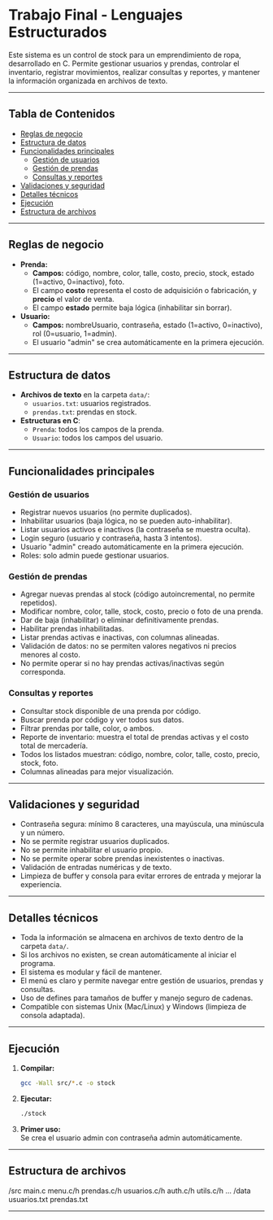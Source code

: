 # Trabajo Final - Lenguajes Estructurados

Este sistema es un control de stock para un emprendimiento de ropa, desarrollado en C. Permite gestionar usuarios y prendas, controlar el inventario, registrar movimientos, realizar consultas y reportes, y mantener la información organizada en archivos de texto.

---

## Tabla de Contenidos

- [Reglas de negocio](#reglas-de-negocio)
- [Estructura de datos](#estructura-de-datos)
- [Funcionalidades principales](#funcionalidades-principales)
  - [Gestión de usuarios](#gestión-de-usuarios)
  - [Gestión de prendas](#gestión-de-prendas)
  - [Consultas y reportes](#consultas-y-reportes)
- [Validaciones y seguridad](#validaciones-y-seguridad)
- [Detalles técnicos](#detalles-técnicos)
- [Ejecución](#ejecución)
- [Estructura de archivos](#estructura-de-archivos)

---

## Reglas de negocio

- **Prenda:**  
  - **Campos:** código, nombre, color, talle, costo, precio, stock, estado (1=activo, 0=inactivo), foto.
  - El campo **costo** representa el costo de adquisición o fabricación, y **precio** el valor de venta.
  - El campo **estado** permite baja lógica (inhabilitar sin borrar).
- **Usuario:**  
  - **Campos:** nombreUsuario, contraseña, estado (1=activo, 0=inactivo), rol (0=usuario, 1=admin).
  - El usuario "admin" se crea automáticamente en la primera ejecución.

---

## Estructura de datos

- **Archivos de texto** en la carpeta `data/`:
  - `usuarios.txt`: usuarios registrados.
  - `prendas.txt`: prendas en stock.
- **Estructuras en C**:
  - `Prenda`: todos los campos de la prenda.
  - `Usuario`: todos los campos del usuario.
---

## Funcionalidades principales

### Gestión de usuarios

- Registrar nuevos usuarios (no permite duplicados).
- Inhabilitar usuarios (baja lógica, no se pueden auto-inhabilitar).
- Listar usuarios activos e inactivos (la contraseña se muestra oculta).
- Login seguro (usuario y contraseña, hasta 3 intentos).
- Usuario "admin" creado automáticamente en la primera ejecución.
- Roles: solo admin puede gestionar usuarios.

### Gestión de prendas

- Agregar nuevas prendas al stock (código autoincremental, no permite repetidos).
- Modificar nombre, color, talle, stock, costo, precio o foto de una prenda.
- Dar de baja (inhabilitar) o eliminar definitivamente prendas.
- Habilitar prendas inhabilitadas.
- Listar prendas activas e inactivas, con columnas alineadas.
- Validación de datos: no se permiten valores negativos ni precios menores al costo.
- No permite operar si no hay prendas activas/inactivas según corresponda.

### Consultas y reportes

- Consultar stock disponible de una prenda por código.
- Buscar prenda por código y ver todos sus datos.
- Filtrar prendas por talle, color, o ambos.
- Reporte de inventario: muestra el total de prendas activas y el costo total de mercadería.
- Todos los listados muestran: código, nombre, color, talle, costo, precio, stock, foto.
- Columnas alineadas para mejor visualización.

---

## Validaciones y seguridad

- Contraseña segura: mínimo 8 caracteres, una mayúscula, una minúscula y un número.
- No se permite registrar usuarios duplicados.
- No se permite inhabilitar el usuario propio.
- No se permite operar sobre prendas inexistentes o inactivas.
- Validación de entradas numéricas y de texto.
- Limpieza de buffer y consola para evitar errores de entrada y mejorar la experiencia.

---

## Detalles técnicos

- Toda la información se almacena en archivos de texto dentro de la carpeta `data/`.
- Si los archivos no existen, se crean automáticamente al iniciar el programa.
- El sistema es modular y fácil de mantener.
- El menú es claro y permite navegar entre gestión de usuarios, prendas y consultas.
- Uso de defines para tamaños de buffer y manejo seguro de cadenas.
- Compatible con sistemas Unix (Mac/Linux) y Windows (limpieza de consola adaptada).

---

## Ejecución

1. **Compilar:**

   ```sh
   gcc -Wall src/*.c -o stock
   ```

2. **Ejecutar:**

   ```sh
   ./stock
   ```

3. **Primer uso:**  
   Se crea el usuario admin con contraseña admin automáticamente.

---

## Estructura de archivos

/src
    main.c
    menu.c/h
    prendas.c/h
    usuarios.c/h
    auth.c/h
    utils.c/h
    ...
/data
    usuarios.txt
    prendas.txt

---
